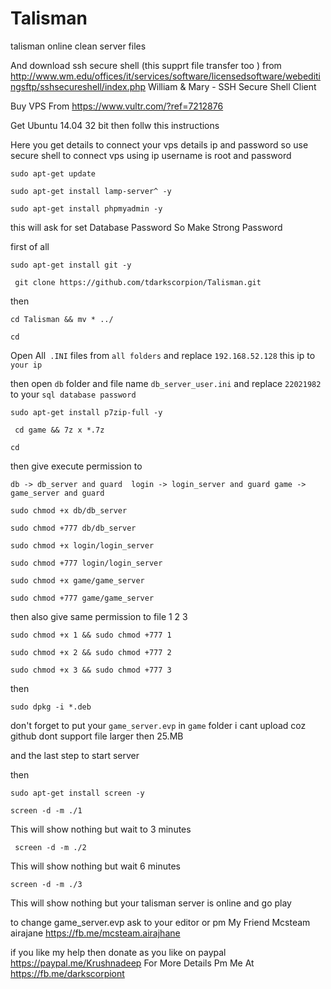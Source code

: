 # Talisman
talisman online clean server files

And download ssh secure shell (this supprt file transfer too ) from http://www.wm.edu/offices/it/services/software/licensedsoftware/webeditingsftp/sshsecureshell/index.php
William & Mary - SSH Secure Shell Client


Buy VPS From https://www.vultr.com/?ref=7212876  

Get Ubuntu 14.04 32 bit then follw this instructions

Here you get details to connect your vps details ip and password 
so use secure shell to connect vps using ip username is root and password

```sudo apt-get update ```

``` sudo apt-get install lamp-server^ -y ```

```sudo apt-get install phpmyadmin -y ```

this will ask for set Database Password So Make Strong Password 

first of all 

```sudo apt-get install git -y ```



``` git clone https://github.com/tdarkscorpion/Talisman.git```

then


``` cd Talisman && mv * ../ ```

```cd```


Open All``` .INI``` files from ```all folders``` and replace ```192.168.52.128``` this ip to ```your ip ```

then open ```db``` folder and file name ```db_server_user.ini``` and replace ```22021982``` to your ```sql database password``` 


``` sudo apt-get install p7zip-full -y ```



``` cd game && 7z x *.7z```

```cd```

then give execute permission to 

``` db -> db_server and guard  login -> login_server and guard game -> game_server and guard ```


```sudo chmod +x db/db_server```


```sudo chmod +777 db/db_server```



```sudo chmod +x login/login_server```


```sudo chmod +777 login/login_server```


```sudo chmod +x game/game_server```


```sudo chmod +777 game/game_server```


then also give same permission to file 1 2 3 


```sudo chmod +x 1 && sudo chmod +777 1```

```sudo chmod +x 2 && sudo chmod +777 2```

```sudo chmod +x 3 && sudo chmod +777 3```

then

```sudo dpkg -i *.deb ```

 don't forget to put your ```game_server.evp``` in ```game``` folder i cant upload coz github dont support file larger then 25.MB 



and the last step to start server 


then 

``` sudo apt-get install screen -y ```


 
``` screen -d -m ./1 ```


This will show nothing but wait to 3 minutes 


```  screen -d -m ./2 ```


This will show nothing but wait 6 minutes  

 ``` screen -d -m ./3 ```


 This will show nothing but your talisman server is online  and go play 
 
 to change game_server.evp ask to your editor or pm My Friend Mcsteam airajane https://fb.me/mcsteam.airajhane
 
 if you like my help then donate as you like on paypal https://paypal.me/Krushnadeep
 For More Details Pm Me At https://fb.me/darkscorpiont  
 
 


